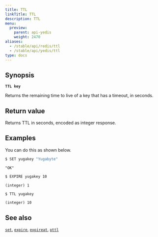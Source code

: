 ```yaml
---
title: TTL
linkTitle: TTL
description: TTL
menu:
  preview:
    parent: api-yedis
    weight: 2470
aliases:
  - /stable/api/redis/ttl
  - /stable/api/yedis/ttl
type: docs
---
```


## Synopsis

**`TTL key`**

Returns the remaining time to live of a key that has a timeout, in seconds.

## Return value

Returns TTL in seconds, encoded as integer response.

## Examples

You can do this as shown below.

```sh
$ SET yugakey "Yugabyte"
```

```
"OK"
```

```sh
$ EXPIRE yugakey 10
```

```
(integer) 1
```

```sh
$ TTL yugakey
```

```
(integer) 10
```

## See also

[`set`](../set/), [`expire`](../expire/), [`expireat`](../expireat/), [`pttl`](../pttl/)
